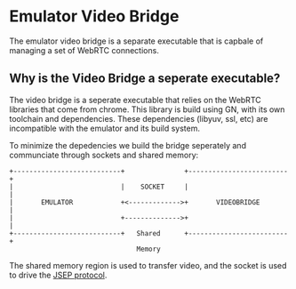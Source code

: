 Emulator Video Bridge
=====================

The emulator video bridge is a separate executable that is capbale of managing a set of WebRTC connections.

## Why is the Video Bridge a seperate executable?

The video bridge is a seperate executable that relies on the WebRTC libraries that come from chrome. This library is build using GN, with its own toolchain and dependencies. These dependencies (libyuv, ssl, etc) are incompatible with the emulator and its build system.

To minimize the depedencies we build the bridge seperately and communciate through sockets and shared memory:

    +---------------------------+               +-------------------------+
    |                           |    SOCKET     |                         |
    |       EMULATOR            +<------------->+       VIDEOBRIDGE       |
    |                           +-------------->+                         |
    +---------------------------+   Shared      +-------------------------+
                                    Memory


The shared memory region is used to transfer video, and the socket is used to drive the [JSEP protocol](https://rtcweb-wg.github.io/jsep/).





